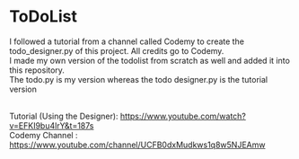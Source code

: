 # ToDoList
 
I followed a tutorial from a channel called Codemy to create the todo_designer.py of this project. All credits go to Codemy.<br> 
I made my own version of the todolist from scratch as well and added it into this repository.<br>
The todo.py is my version whereas the todo designer.py is the tutorial version<br><br>


Tutorial (Using the Designer): https://www.youtube.com/watch?v=EFKI9bu4lrY&t=187s<br>
Codemy Channel : https://www.youtube.com/channel/UCFB0dxMudkws1q8w5NJEAmw
